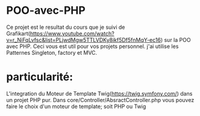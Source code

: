 # POO-avec-PHP
Ce projet est le resultat du cours que je suivi de Grafikart(https://www.youtube.com/watch?v=r_NiFqLvfsc&list=PLjwdMgw5TTLVDKy8ikf5Df5fnMqY-ec16) sur la POO avec PHP.
Ceci vous est util pour vos projets personnel. j'ai utilise les Patternes Singleton, factory et MVC. 

# particularité: 
 L'integration du Moteur de Template Twig(https://twig.symfony.com/) dans un projet PHP pur.
 Dans core/Controller/AbsractController.php vous pouvez faire le choix d'un moteur de template; soit PHP ou Twig
